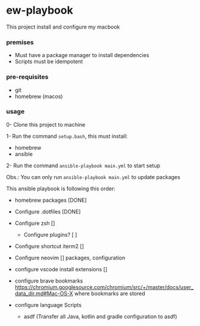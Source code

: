 # ew-playbook

This project install and configure my macbook

### premises
- Must have a package manager to install dependencies
- Scripts must be idempotent


### pre-requisites
- git
- homebrew (macos)

### usage
0- Clone this project to machine

1- Run the command `setup.bash`, this must install:
- homebrew
- ansible

2- Run the command `ansible-playbook main.yml` to start setup


Obs.: You can only run `ansible-playbook main.yml` to update packages

This ansible playbook is following this order: 
- homebrew packages [DONE]
- Configure .dotfiles [DONE]
- Configure zsh []
     - Configure plugins? [ ]
- Configure shortcut iterm2 []
- Configure neovim []
    packages, configuration

- configure vscode 
    install extensions []

- configure brave bookmarks
https://chromium.googlesource.com/chromium/src/+/master/docs/user_data_dir.md#Mac-OS-X
where bookmarks are stored 
- configure language Scripts
    - asdf (Transfer all Java, kotlin and gradle configuration to asdf)



